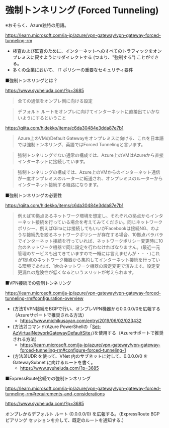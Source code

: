 # 強制トンネリング (Forced Tunneling)

※おそらく、Azure独特の用語。

https://learn.microsoft.com/ja-jp/azure/vpn-gateway/vpn-gateway-forced-tunneling-rm

- 検査および監査のために、インターネットへのすべてのトラフィックをオンプレミスに戻すようにリダイレクトする (つまり、"強制する") ことができる。
- 多くの企業において、 IT ポリシーの重要なセキュリティ要件

■強制トンネリングとは？

https://www.syuheiuda.com/?p=3685

> 全ての通信をオンプレ側に向ける設定

> デフォルト ルートをオンプレに向けてインターネットに直接出ていかないようにするということ

https://qiita.com/hidekko/items/c6da30484e3dda87e7b1

> Azure上のVMのDefault Gatewayをオンプレミスに向ける、これを日本語では強制トンネリング、英語ではForced Tunnelingと言います。

> 強制トンネリングでない通常の構成では、Azure上のVMはAzureから直接インターネットに接続しています。

> 強制トンネリングの構成では、Azure上のVMからのインターネット通信が一度オンプレミスのルーターに転送され、オンプレミスのルーターからインターネット接続する経路になります。

■強制トンネリングの必要性

https://qiita.com/hidekko/items/c6da30484e3dda87e7b1

> 例えば10拠点あるネットワーク環境を想定し、それぞれの拠点からインターネット接続を行っている場合を考えてみてください。同じネットワークポリシー、例えばQiitaには接続してもいいがFacebookは接続NG、のような接続先を絞るネットワークポリシーが存在する場合、10拠点バラバラでインターネット接続を行っていれば、ネットワークポリシー変更時に10台のネットワーク機器で同じ設定を行わなければなりません。(最近一元管理のサービスも出てきていますので一概には言えませんが・・・)これが1拠点のネットワーク機器から集約してインターネット接続を行っている環境であれば、1台のネットワーク機器の設定変更で済みます。設定変更漏れの危険性が低くなるというメリットが考えられます。

■VPN接続での強制トンネリング

https://learn.microsoft.com/ja-jp/azure/vpn-gateway/vpn-gateway-forced-tunneling-rm#configuration-overview

- (方法1)VPN接続をBGPで行い、オンプレVPN機器から0.0.0.0/0を広報する（Azureサポートで推奨される方法）
  - https://www.michikusayan.com/entry/2019/06/02/023432
- (方法2)コマンド(Azure PowerShellの「[Set-AzVirtualNetworkGatewayDefaultSite](https://learn.microsoft.com/ja-jp/powershell/module/Az.Network/Set-AzVirtualNetworkGatewayDefaultSite?view=azps-8.3.0&viewFallbackFrom=azps-5.8.0)」)を使用する（Azureサポートで推奨される方法）
  - https://learn.microsoft.com/ja-jp/azure/vpn-gateway/vpn-gateway-forced-tunneling-rm#configure-forced-tunneling-1
- (方法3)UDR を使って、VNet 内のサブネットに対して、0.0.0.0/0 を GatewaySubnet に向けるルートを書く。
  - https://www.syuheiuda.com/?p=3685

■ExpressRoute接続での強制トンネリング

https://learn.microsoft.com/ja-jp/azure/vpn-gateway/vpn-gateway-forced-tunneling-rm#requirements-and-considerations

https://www.syuheiuda.com/?p=3685

オンプレからデフォルト ルート (0.0.0.0/0) を広報する。（ExpressRoute BGP ピアリング セッションを介して、既定のルートを通知する.）

<!--
■参考: ExpressRoute接続 + 強制トンネリング で、ライセンス認証ができない事象について

KMS サーバーへのルーティングを設定する。

https://jpaztech1.z11.web.core.windows.net/ExpressRoute%E7%92%B0%E5%A2%83%E3%81%A7%E3%83%A9%E3%82%A4%E3%82%BB%E3%83%B3%E3%82%B9%E8%AA%8D%E8%A8%BC%E3%81%8C%E3%81%A7%E3%81%8D%E3%81%AA%E3%81%84%E4%BA%8B%E8%B1%A1%E3%81%AB%E3%81%A4%E3%81%84%E3%81%A6.html
-->
